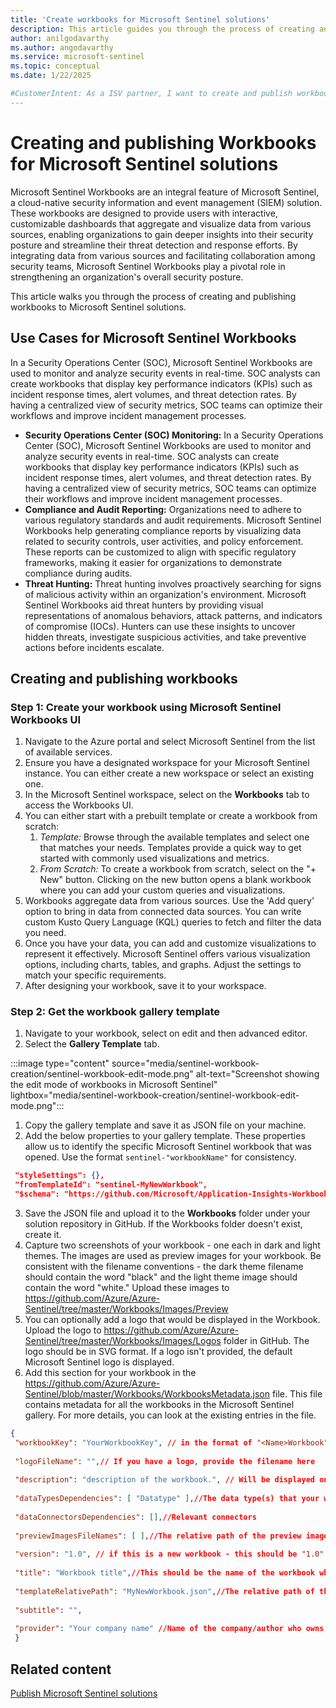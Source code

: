 ```yaml
---
title: 'Create workbooks for Microsoft Sentinel solutions'
description: This article guides you through the process of creating and publishing workbooks to Microsoft Sentinel solutions.
author: anilgodavarthy
ms.author: angodavarthy
ms.service: microsoft-sentinel
ms.topic: conceptual 
ms.date: 1/22/2025

#CustomerIntent: As a ISV partner, I want to create and publish workbooks to my Microsoft Sentinel solution so that I can provide insights to my customers.
---
```


# Creating and publishing Workbooks for Microsoft Sentinel solutions

Microsoft Sentinel Workbooks are an integral feature of Microsoft Sentinel, a cloud-native security information and event management (SIEM) solution. These workbooks are designed to provide users with interactive, customizable dashboards that aggregate and visualize data from various sources, enabling organizations to gain deeper insights into their security posture and streamline their threat detection and response efforts. By integrating data from various sources and facilitating collaboration among security teams, Microsoft Sentinel Workbooks play a pivotal role in strengthening an organization's overall security posture.

This article walks you through the process of creating and publishing workbooks to Microsoft Sentinel solutions.

## Use Cases for Microsoft Sentinel Workbooks
In a Security Operations Center (SOC), Microsoft Sentinel Workbooks are used to monitor and analyze security events in real-time. SOC analysts can create workbooks that display key performance indicators (KPIs) such as incident response times, alert volumes, and threat detection rates. By having a centralized view of security metrics, SOC teams can optimize their workflows and improve incident management processes.

- **Security Operations Center (SOC) Monitoring:** In a Security Operations Center (SOC), Microsoft Sentinel Workbooks are used to monitor and analyze security events in real-time. SOC analysts can create workbooks that display key performance indicators (KPIs) such as incident response times, alert volumes, and threat detection rates. By having a centralized view of security metrics, SOC teams can optimize their workflows and improve incident management processes.
- **Compliance and Audit Reporting:** Organizations need to adhere to various regulatory standards and audit requirements. Microsoft Sentinel Workbooks help generating compliance reports by visualizing data related to security controls, user activities, and policy enforcement. These reports can be customized to align with specific regulatory frameworks, making it easier for organizations to demonstrate compliance during audits.
- **Threat Hunting:** Threat hunting involves proactively searching for signs of malicious activity within an organization's environment. Microsoft Sentinel Workbooks aid threat hunters by providing visual representations of anomalous behaviors, attack patterns, and indicators of compromise (IOCs). Hunters can use these insights to uncover hidden threats, investigate suspicious activities, and take preventive actions before incidents escalate.

## Creating and publishing workbooks

### Step 1: Create your workbook using Microsoft Sentinel Workbooks UI
1. Navigate to the Azure portal and select Microsoft Sentinel from the list of available services.
1. Ensure you have a designated workspace for your Microsoft Sentinel instance. You can either create a new workspace or select an existing one.
1. In the Microsoft Sentinel workspace, select on the **Workbooks** tab to access the Workbooks UI.
1. You can either start with a prebuilt template or create a workbook from scratch:
    1. *Template:* Browse through the available templates and select one that matches your needs. Templates provide a quick way to get started with commonly used visualizations and metrics.
    1. *From Scratch:* To create a workbook from scratch, select on the "+ New" button. Clicking on the new button opens a blank workbook where you can add your custom queries and visualizations.
1. Workbooks aggregate data from various sources. Use the 'Add query' option to bring in data from connected data sources. You can write custom Kusto Query Language (KQL) queries to fetch and filter the data you need.
1. Once you have your data, you can add and customize visualizations to represent it effectively. Microsoft Sentinel offers various visualization options, including charts, tables, and graphs. Adjust the settings to match your specific requirements.
1. After designing your workbook, save it to your workspace. 

### Step 2: Get the workbook gallery template

1. Navigate to your workbook, select on edit and then advanced editor.
1. Select the **Gallery Template** tab.

:::image type="content" source="media/sentinel-workbook-creation/sentinel-workbook-edit-mode.png" alt-text="Screenshot showing the edit mode of workbooks in Microsoft Sentinel" lightbox="media/sentinel-workbook-creation/sentinel-workbook-edit-mode.png":::   

1. Copy the gallery template and save it as JSON file on your machine.
1. Add the below properties to your gallery template. These properties allow us to identify the specific Microsoft Sentinel workbook that was opened. Use the format `sentinel-"workbookName"` for consistency.

```json
 "styleSettings": {},
 "fromTemplateId": "sentinel-MyNewWorkbook",
 "$schema": "https://github.com/Microsoft/Application-Insights-Workbooks/blob/master/schema/workbook.json"
```
 3. Save the JSON file and upload it to the **Workbooks** folder under your solution repository in GitHub. If the Workbooks folder doesn't exist, create it.
 1. Capture two screenshots of your workbook - one each in dark and light themes. The images are used as preview images for your workbook. Be consistent with the filename conventions - the dark theme filename should contain the word "black" and the light theme image should contain the word "white." Upload these images to https://github.com/Azure/Azure-Sentinel/tree/master/Workbooks/Images/Preview 
 1. You can optionally add a logo that would be displayed in the Workbook. Upload the logo to https://github.com/Azure/Azure-Sentinel/tree/master/Workbooks/Images/Logos folder in GitHub. The logo should be in SVG format. If a logo isn't provided, the default Microsoft Sentinel logo is displayed.
 1. Add this section for your workbook in the https://github.com/Azure/Azure-Sentinel/blob/master/Workbooks/WorkbooksMetadata.json file. This file contains metadata for all the workbooks in the Microsoft Sentinel gallery. For more details, you can look at the existing entries in the file.

```json
{
 "workbookKey": "YourWorkbookKey", // in the format of "<Name>Workbook". Ensure that the key is unique across all workbooks
 
 "logoFileName": "",// If you have a logo, provide the filename here
 
 "description": "description of the workbook.", // Will be displayed on the workbooks blade next to the logo and preview images
 
 "dataTypesDependencies": [ "Datatype" ],//The data type(s) that your workbook queries
 
 "dataConnectorsDependencies": [],//Relevant connectors
 
 "previewImagesFileNames": [ ],//The relative path of the preview images you saved under workbooks/images/previews
 
 "version": "1.0", // if this is a new workbook - this should be "1.0"
 
 "title": "Workbook title",//This should be the name of the workbook which will be displayed in the main workbooks blade - for example "Palo Alto overview"
 
 "templateRelativePath": "MyNewWorkbook.json",//The relative path of the JSON of the template (the gallery template you saved) 
 
 "subtitle": "",
 
 "provider": "Your company name" //Name of the company/author who owns the workbook and is responsible for providing support
 }
```
## Related content

[Publish Microsoft Sentinel solutions](/azure/sentinel/publish-sentinel-solutions)    